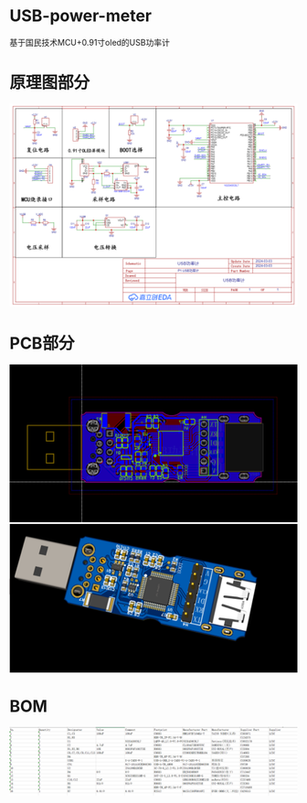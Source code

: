 # USB-power-meter
基于国民技术MCU+0.91寸oled的USB功率计

# 原理图部分
![image](https://github.com/1dantai/USB-power-meter/blob/main/USB%E5%8A%9F%E7%8E%87%E8%AE%A1_%E5%8E%9F%E7%90%86%E5%9B%BE.png)

# PCB部分
![image](https://github.com/1dantai/USB-power-meter/blob/main/PCB.png)
![image](https://github.com/1dantai/USB-power-meter/blob/main/PCB%E5%9B%BE%E7%89%87.png)

# BOM
![image](https://github.com/1dantai/USB-power-meter/blob/main/BOM.png)
